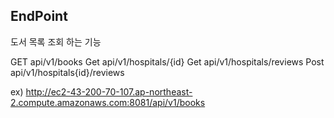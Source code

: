 ## EndPoint

도서 목록 조회 하는 기능

GET api/v1/books
Get api/v1/hospitals/{id}
Get api/v1/hospitals/reviews
Post api/v1/hospitals{id}/reviews

ex) http://ec2-43-200-70-107.ap-northeast-2.compute.amazonaws.com:8081/api/v1/books